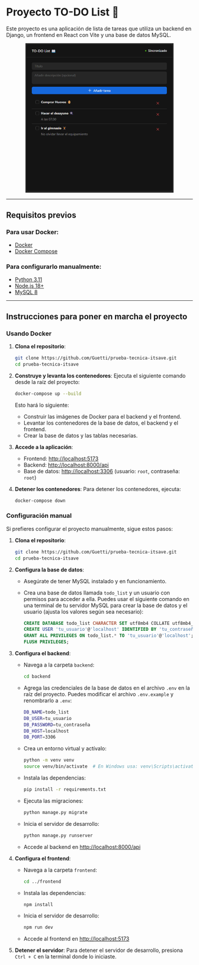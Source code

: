 # Proyecto TO-DO List 📖

Este proyecto es una aplicación de lista de tareas que utiliza un backend en Django, un frontend en React con Vite y una base de datos MySQL.

<p align="center">
  <img src="assets/todo-list.png" alt="Imagen de la aplicación" width="400"/>
</p>

---

## Requisitos previos

### Para usar Docker:

- [Docker](https://www.docker.com/)
- [Docker Compose](https://docs.docker.com/compose/)

### Para configurarlo manualmente:

- [Python 3.11](https://www.python.org/)
- [Node.js 18+](https://nodejs.org/)
- [MySQL 8](https://www.mysql.com/)

---

## Instrucciones para poner en marcha el proyecto

### Usando Docker

1. **Clona el repositorio**:
   ```bash
   git clone https://github.com/Guetti/prueba-tecnica-itsave.git
   cd prueba-tecnica-itsave
   ```
2. **Construye y levanta los contenedores**: Ejecuta el siguiente comando desde la raíz del proyecto:

   ```bash
   docker-compose up --build
   ```

   Esto hará lo siguiente:

   - Construir las imágenes de Docker para el backend y el frontend.
   - Levantar los contenedores de la base de datos, el backend y el frontend.
   - Crear la base de datos y las tablas necesarias.

3. **Accede a la aplicación**:

   - Frontend: [http://localhost:5173](http://localhost:5173)
   - Backend: [http://localhost:8000/api](http://localhost:8000/api)
   - Base de datos: [http://localhost:3306](http://localhost:3306) (usuario: `root`, contraseña: `root`)

4. **Detener los contenedores**: Para detener los contenedores, ejecuta:
   ```bash
   docker-compose down
   ```

### Configuración manual

Si prefieres configurar el proyecto manualmente, sigue estos pasos:

1. **Clona el repositorio**:
   ```bash
   git clone https://github.com/Guetti/prueba-tecnica-itsave.git
   cd prueba-tecnica-itsave
   ```
2. **Configura la base de datos**:

   - Asegúrate de tener MySQL instalado y en funcionamiento.
   - Crea una base de datos llamada `todo_list` y un usuario con permisos para acceder a ella.
     Puedes usar el siguiente comando en una terminal de tu servidor MySQL para crear la base de datos y el usuario (ajusta los valores según sea necesario):

     ```sql
     CREATE DATABASE todo_list CHARACTER SET utf8mb4 COLLATE utf8mb4_general_ci;
     CREATE USER 'tu_usuario'@'localhost' IDENTIFIED BY 'tu_contraseña';
     GRANT ALL PRIVILEGES ON todo_list.* TO 'tu_usuario'@'localhost';
     FLUSH PRIVILEGES;
     ```

3. **Configura el backend**:

   - Navega a la carpeta `backend`:

     ```bash
     cd backend
     ```

   - Agrega las credenciales de la base de datos en el archivo `.env` en la raíz del proyecto. Puedes modificar el archivo `.env.example` y renombrarlo a `.env`:

     ```bash
     DB_NAME=todo_list
     DB_USER=tu_usuario
     DB_PASSWORD=tu_contraseña
     DB_HOST=localhost
     DB_PORT=3306
     ```

   - Crea un entorno virtual y actívalo:
     ```bash
     python -m venv venv
     source venv/bin/activate  # En Windows usa: venv\Scripts\activate
     ```
   - Instala las dependencias:
     ```bash
     pip install -r requirements.txt
     ```
   - Ejecuta las migraciones:
     ```bash
     python manage.py migrate
     ```
   - Inicia el servidor de desarrollo:

     ```bash
     python manage.py runserver
     ```

   - Accede al backend en [http://localhost:8000/api](http://localhost:8000/api)

4. **Configura el frontend**:

   - Navega a la carpeta `frontend`:

     ```bash
     cd ../frontend
     ```

   - Instala las dependencias:

     ```bash
     npm install
     ```

   - Inicia el servidor de desarrollo:

     ```bash
     npm run dev
     ```

   - Accede al frontend en [http://localhost:5173](http://localhost:5173)

5. **Detener el servidor**: Para detener el servidor de desarrollo, presiona `Ctrl + C` en la terminal donde lo iniciaste.
